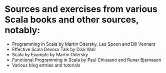 # Sources and exercises from various Scala books and other sources, notably:

- Programming in Scala by Martin Odersky, Les Spoon and Bill Venners
- Effective Scala Devoxx Talk by Dick Wall
- Scala by Example by Martin Odersky
- Functional Programming in Scala by Paul Chiusano and Runar Bjarnason
- Various blog entries and tutorials

